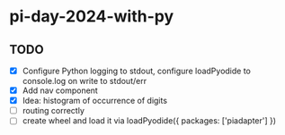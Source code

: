 # pi-day-2024-with-py

## TODO

- [x] Configure Python logging to stdout, configure loadPyodide to console.log on write to stdout/err
- [x] Add nav component
- [x] Idea: histogram of occurrence of digits
- [ ] routing correctly
- [ ] create wheel and load it via loadPyodide({ packages: ['piadapter'] })

